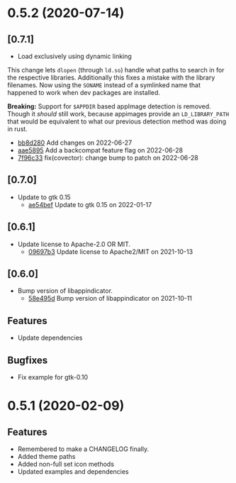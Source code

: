# 0.5.2 (2020-07-14)

## \[0.7.1]

- Load exclusively using dynamic linking

This change lets `dlopen` (through `ld.so`) handle what paths to search in for the respective libraries.
Additionally this fixes a mistake with the library filenames. Now using the `SONAME` instead of a symlinked name that happened to work when dev packages are installed.

**Breaking:** Support for `$APPDIR` based appImage detection is removed.
Though it *should* still work, because appimages provide an `LD_LIBRARY_PATH` that would be equivalent to what our previous detection method was doing in rust.

- [bb8d280](https://github.com/tauri-apps/libappindicator-rs/commit/bb8d2806b028c5b19c89f126624c85746fca9d7d) Add changes on 2022-06-27
- [aae5895](https://github.com/tauri-apps/libappindicator-rs/commit/aae5895ae389fc2c8a9542a1b630f36e22bcc582) Add a backcompat feature flag on 2022-06-28
- [7f96c33](https://github.com/tauri-apps/libappindicator-rs/commit/7f96c33637886e16082758c9e37a1ee6513ccbd2) fix(covector): change bump to patch on 2022-06-28

## \[0.7.0]

- Update to gtk 0.15
  - [ae54bef](https://github.com/tauri-apps/libappindicator-rs/commit/ae54bef8d37f508174c0995f6a9f4b6288107cbd) Update to gtk 0.15 on 2022-01-17

## \[0.6.1]

- Update license to Apache-2.0 OR MIT.
  - [09697b3](https://github.com/tauri-apps/libappindicator-rs/commit/09697b31188818260275b5ac99ea701c8351d3cd) Update license to Apache2/MIT on 2021-10-13

## \[0.6.0]

- Bump version of libappindicator.
  - [58e495d](https://github.com/tauri-apps/libappindicator-rs/commit/58e495dd72d445567b7b2bbc15669e8d42f93377) Bump version of libappindicator on 2021-10-11

## Features

- Update dependencies

## Bugfixes

- Fix example for gtk-0.10

# 0.5.1 (2020-02-09)

## Features

- Remembered to make a CHANGELOG finally.
- Added theme paths
- Added non-full set icon methods
- Updated examples and dependencies
